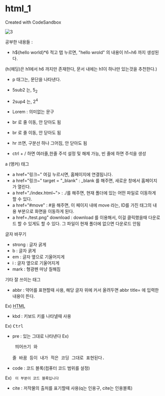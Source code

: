 # html_1
Created with CodeSandbox

![3](https://user-images.githubusercontent.com/37132897/157596347-bc95faf6-45b0-4ecd-b254-9c5db3ddf621.PNG)


공부한 내용들 : 

- h${hello world}*6 적고 탭 누르면, "hello wrold" 의 내용이 h1~h6 까지 생성된다.

(h(헤딩)은 h1에서 h6 까지만 존재한다, 문서 내에는 h1이 하나만 있는것을 추천한다.)

- p 태그는, 문단을 나타낸다. <p></p>
- 5sub2 는, 5<sub>2</sub>
- 2sup4 는, 2<sup>4</sup>
- Lorem : 의미없는 문구
- br 로 줄 이동, 안 닫아도 됨 

- br 로 줄 이동, 안 닫아도 됨
- hr 쓰면, 구분선 하나 그어짐, 안 닫아도 됨
- ctrl + / 하면 여러줄,한줄 주석 설정 및 해제 가능, 빈 줄에 하면 주석을 생성

a (앵커) 태그
- a href="링크~" 여길 누르시면, 홈페이지에 연결됩니다. </a>
- a href="링크~" target = "_blank" : _blank 를 해주면, 새로운 창에서 홈페이지가 열린다.
- a href="./index.html~"> : ./를 해주면, 현재 폴더에 있는 어떤 파일로 이동하게 할 수 있다.
- a href="#move" : #을 해주면, 이 페이지 내에 move 라는, ID를 가진 태그의 내용 부분으로 화면을 이동하게 된다.
- a href=./test.png" download : download 를 이용해서, 이걸 클릭했을때 다운로드 할 수 있게도 할 수 있다. 그 파일이 현재 폴더에 없으면 다운로드 안됨

글자 바꾸기
- strong : 글자 굵게
- b : 글자 굵게
- em : 글자 옆으로 기울어지게
- i : 글자 옆으로 기울어지게
- mark : 형광펜 마냥 칠해짐


기타 잘 쓰이는 태그
- abbr : 약어를 표현할때 사용, 해당 글자 위에 커서 올려두면 abbr title= 에 입력한 내용이 뜬다. 

Ex) <abbr title="HyperText Markup Language">HTML</abbr>
- kbd : 키보드 키를 나타낼때 사용

Ex) <kbd>Ctrl</kbd>

- pre : 있는 그대로 나타낸다
Ex) <pre> 띄어쓰기       와   
줄 바꿈  등이 내가 적은 코딩 그대로 표현된다. </pre>
- code : 코드 블록(컴퓨터 코드 범위를 설정)

Ex) <code> 이 부분이 코드 블록입니다 </code>
- cite : 저작물의 출처를 표기할때 사용(q는 인용구, cite는 인용블록)

